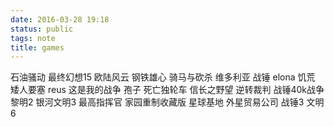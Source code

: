 ```yaml
---
date: 2016-03-28 19:18
status: public
tags: note
title: games
---
```

石油骚动
最终幻想15
欧陆风云
钢铁雄心
骑马与砍杀
维多利亚
战锤
elona
饥荒
矮人要塞
reus
这是我的战争
孢子
死亡独轮车
信长之野望
逆转裁判
战锤40k战争黎明2
银河文明3
最高指挥官
家园重制收藏版
星球基地
外星贸易公司
战锤3
文明6
